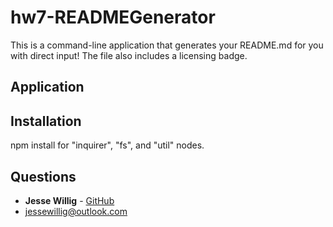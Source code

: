 # hw7-READMEGenerator

This is a command-line application that generates your README.md for you with direct input! The file also includes a licensing badge.

## Application

## Installation
npm install for "inquirer", "fs", and "util" nodes.

## Questions
* **Jesse Willig** - [GitHub](https://github.com/jessewillig)
* [jessewillig@outlook.com](mailto:jessewillig@outlook.com)